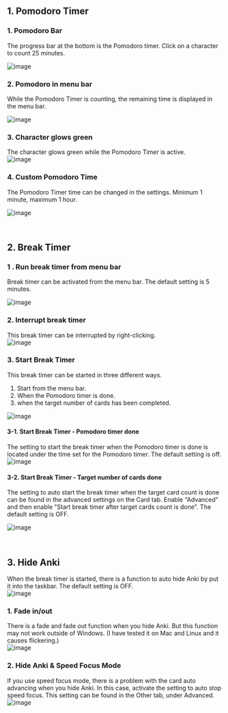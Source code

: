 ## 1. Pomodoro Timer

### 1. Pomodoro Bar  
The progress bar at the bottom is the Pomodoro timer. Click on a character to count 25 minutes.  

![image](https://github.com/shigeyukey/AnkiArcade/assets/124401518/ee2a9af4-4a37-4d03-b330-2d8ef2757928)  

### 2. Pomodoro in menu bar  
While the Pomodoro Timer is counting,  the remaining time is displayed in the menu bar.  

![image](https://github.com/shigeyukey/AnkiArcade/assets/124401518/970b76af-0049-46c8-92b3-a86f78367203)  

### 3. Character glows green  
The character glows green while the Pomodoro Timer is active.  
![image](https://github.com/shigeyukey/AnkiArcade/assets/124401518/5d5330d5-23e1-4cf8-8bbe-3ea6191d4500)  

### 4. Custom Pomodoro Time
 The Pomodoro Timer time can be changed in the settings. Minimum 1 minute, maximum 1 hour.  

![image](https://github.com/shigeyukey/AnkiArcade/assets/124401518/dfe848db-4d8a-476a-9640-f1eeed1b7673)  

<br>

## 2. Break Timer

### 1 . Run break timer from menu bar

Break timer can be activated from the menu bar. The default setting is 5 minutes.  

![image](https://github.com/shigeyukey/AnkiArcade/assets/124401518/587a4879-2500-464a-9ccb-1e2cd71efe84)  

### 2. Interrupt break timer

This break timer can be interrupted by right-clicking.  
![image](https://github.com/shigeyukey/AnkiArcade/assets/124401518/2a1196ec-82ff-4b7d-979f-d239d299c646)  


###  3. Start Break Timer
This break timer can be started in three different ways.  
1. Start from the menu bar. 
1. When the Pomodoro timer is done.  
1. when the target number of cards has been completed.  

![image](https://github.com/shigeyukey/AnkiArcade/assets/124401518/b9f7120d-9595-403d-8dfd-fe9b6cf3808b)  

#### 3-1. Start Break Timer - Pomodoro timer done  
The setting to start the break timer when the Pomodoro timer is done is located under the time set for the Pomodoro timer. The default setting is off.   
![image](https://github.com/shigeyukey/AnkiArcade/assets/124401518/de6407e2-4689-4142-b0e2-c799f6bad00e)  


#### 3-2. Start Break Timer - Target number of cards done  
The setting to auto start the break timer when the target card count is done can be found in the advanced settings on the Card tab. Enable "Advanced" and then enable "Start break timer after target cards count is done". The default setting is OFF.  

![image](https://github.com/shigeyukey/AnkiArcade/assets/124401518/5849b88b-0c84-4399-a209-ee21bd13d638)  

<br>

##  3. Hide Anki  

When the break timer is started, there is a function to auto hide Anki by put it into the taskbar. The default setting is OFF.  
![image](https://github.com/shigeyukey/AnkiArcade/assets/124401518/21b12a73-b991-4d5b-adf2-922a9ecacff7)  

### 1. Fade in/out  
There is a fade and fade out function when you hide Anki. But this function may not work outside of Windows. (I have tested it on Mac and Linux and it causes flickering.)  
![image](https://github.com/shigeyukey/AnkiArcade/assets/124401518/8b61aee3-f2a2-41c6-ba7f-86678474b334)    

### 2. Hide Anki & Speed Focus Mode  
If you use speed focus mode, there is a problem with the card auto advancing when you hide Anki. In this case, activate the setting to auto stop speed focus. This setting can be found in the Other tab, under Advanced.  
![image](https://github.com/shigeyukey/AnkiArcade/assets/124401518/5e4067c9-b9f7-43ed-9e6c-370ad8bcaeec)  

